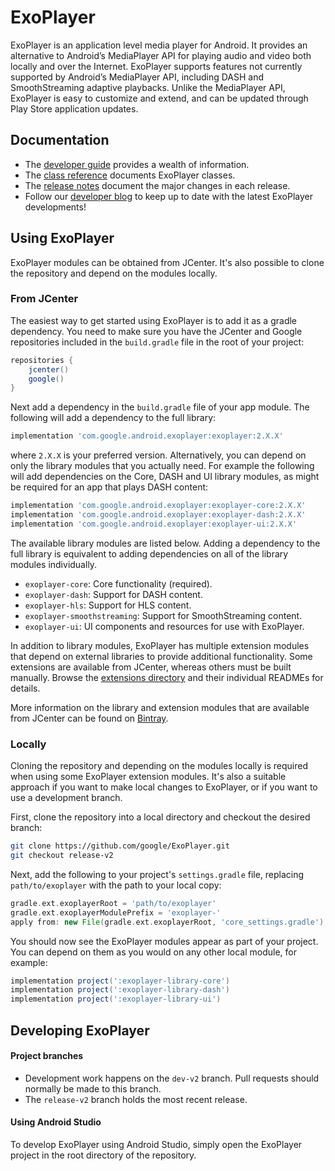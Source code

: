 # ExoPlayer #

ExoPlayer is an application level media player for Android. It provides an
alternative to Android’s MediaPlayer API for playing audio and video both
locally and over the Internet. ExoPlayer supports features not currently
supported by Android’s MediaPlayer API, including DASH and SmoothStreaming
adaptive playbacks. Unlike the MediaPlayer API, ExoPlayer is easy to customize
and extend, and can be updated through Play Store application updates.

## Documentation ##

* The [developer guide][] provides a wealth of information.
* The [class reference][] documents ExoPlayer classes.
* The [release notes][] document the major changes in each release.
* Follow our [developer blog][] to keep up to date with the latest ExoPlayer
  developments!

[developer guide]: https://google.github.io/ExoPlayer/guide.html
[class reference]: https://google.github.io/ExoPlayer/doc/reference
[release notes]: https://github.com/google/ExoPlayer/blob/release-v2/RELEASENOTES.md
[developer blog]: https://medium.com/google-exoplayer

## Using ExoPlayer ##

ExoPlayer modules can be obtained from JCenter. It's also possible to clone the
repository and depend on the modules locally.

### From JCenter ###

The easiest way to get started using ExoPlayer is to add it as a gradle
dependency. You need to make sure you have the JCenter and Google repositories
included in the `build.gradle` file in the root of your project:

```gradle
repositories {
    jcenter()
    google()
}
```

Next add a dependency in the `build.gradle` file of your app module. The
following will add a dependency to the full library:

```gradle
implementation 'com.google.android.exoplayer:exoplayer:2.X.X'
```

where `2.X.X` is your preferred version. Alternatively, you can depend on only
the library modules that you actually need. For example the following will add
dependencies on the Core, DASH and UI library modules, as might be required for
an app that plays DASH content:

```gradle
implementation 'com.google.android.exoplayer:exoplayer-core:2.X.X'
implementation 'com.google.android.exoplayer:exoplayer-dash:2.X.X'
implementation 'com.google.android.exoplayer:exoplayer-ui:2.X.X'
```

The available library modules are listed below. Adding a dependency to the full
library is equivalent to adding dependencies on all of the library modules
individually.

* `exoplayer-core`: Core functionality (required).
* `exoplayer-dash`: Support for DASH content.
* `exoplayer-hls`: Support for HLS content.
* `exoplayer-smoothstreaming`: Support for SmoothStreaming content.
* `exoplayer-ui`: UI components and resources for use with ExoPlayer.

In addition to library modules, ExoPlayer has multiple extension modules that
depend on external libraries to provide additional functionality. Some
extensions are available from JCenter, whereas others must be built manually.
Browse the [extensions directory][] and their individual READMEs for details.

More information on the library and extension modules that are available from
JCenter can be found on [Bintray][].

[extensions directory]: https://github.com/google/ExoPlayer/tree/release-v2/extensions/
[Bintray]: https://bintray.com/google/exoplayer

### Locally ###

Cloning the repository and depending on the modules locally is required when
using some ExoPlayer extension modules. It's also a suitable approach if you
want to make local changes to ExoPlayer, or if you want to use a development
branch.

First, clone the repository into a local directory and checkout the desired
branch:

```sh
git clone https://github.com/google/ExoPlayer.git
git checkout release-v2
```

Next, add the following to your project's `settings.gradle` file, replacing
`path/to/exoplayer` with the path to your local copy:

```gradle
gradle.ext.exoplayerRoot = 'path/to/exoplayer'
gradle.ext.exoplayerModulePrefix = 'exoplayer-'
apply from: new File(gradle.ext.exoplayerRoot, 'core_settings.gradle')
```

You should now see the ExoPlayer modules appear as part of your project. You can
depend on them as you would on any other local module, for example:

```gradle
implementation project(':exoplayer-library-core')
implementation project(':exoplayer-library-dash')
implementation project(':exoplayer-library-ui')
```

## Developing ExoPlayer ##

#### Project branches ####

* Development work happens on the `dev-v2` branch. Pull requests should
  normally be made to this branch.
* The `release-v2` branch holds the most recent release.

#### Using Android Studio ####

To develop ExoPlayer using Android Studio, simply open the ExoPlayer project in
the root directory of the repository.